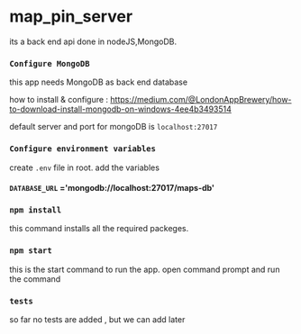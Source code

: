 # map_pin_server
its a back end api done in nodeJS,MongoDB.

### `Configure MongoDB`
this app needs MongoDB as back end database

how to install & configure : 
https://medium.com/@LondonAppBrewery/how-to-download-install-mongodb-on-windows-4ee4b3493514

default server and port for mongoDB is `localhost:27017`
### `Configure environment variables`
create `.env` file in root.
add the variables
#### `DATABASE_URL` ='mongodb://localhost:27017/maps-db'

### `npm install`

this command installs all the required packeges.

### `npm start`
this is the start command to run the app. open command prompt and run the command

### `tests`

so far no tests are added , but we can add later
